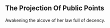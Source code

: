 The Projection Of Public Points
-------------------------------
Awakening the alcove of her law full of decency.  
